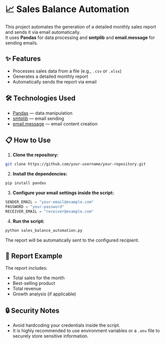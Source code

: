 # 📈 Sales Balance Automation

This project automates the generation of a detailed monthly sales report and sends it via email automatically.  
It uses **Pandas** for data processing and **smtplib** and **email.message** for sending emails.

## ✨ Features

- Processes sales data from a file (e.g., `.csv` or `.xlsx`)
- Generates a detailed monthly report
- Automatically sends the report via email

## 🛠 Technologies Used

- [Pandas](https://pandas.pydata.org/) — data manipulation
- [smtplib](https://docs.python.org/3/library/smtplib.html) — email sending
- [email.message](https://docs.python.org/3/library/email.message.html) — email content creation

## 📋 How to Use

1. **Clone the repository:**

```bash
git clone https://github.com/your-username/your-repository.git
```

2. **Install the dependencies:**

```bash
pip install pandas
```

3. **Configure your email settings inside the script:**

```python
SENDER_EMAIL = "your-email@example.com"
PASSWORD = "your-password"
RECEIVER_EMAIL = "receiver@example.com"
```

4. **Run the script:**

```bash
python sales_balance_automation.py
```

The report will be automatically sent to the configured recipient.

## 💑 Report Example

The report includes:
- Total sales for the month
- Best-selling product
- Total revenue
- Growth analysis (if applicable)

## 🔒 Security Notes

- Avoid hardcoding your credentials inside the script.
- It is highly recommended to use environment variables or a `.env` file to securely store sensitive information.


